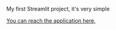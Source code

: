 My first Streamlit project, it's very simple

[You can reach the application here,](https://share.streamlit.io/alifwr/streamlit)
